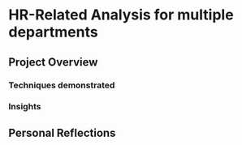 # HR-Related Analysis for multiple departments

## Project Overview

### Techniques demonstrated

### Insights

## Personal Reflections
